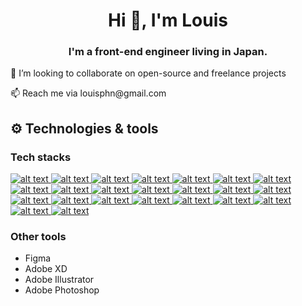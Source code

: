 <h1 align="center">Hi 👋, I'm Louis</h1>
<h3 align="center">I'm a front-end engineer living in Japan.</h3>

<p> 👯 I’m looking to collaborate on open-source and freelance projects</p>
<p> 📫 Reach me via louisphn@gmail.com</p>


## :gear:	Technologies & tools 

 ### Tech stacks
<a href="#"> ![alt text](https://img.shields.io/badge/-react-9cf?style=plastic&logo=react)</a><a href="#"> ![alt text](https://img.shields.io/badge/-react%20router-lightgrey?style=plastic&logo=reactrouter)</a><a href="#"> ![alt text](https://img.shields.io/badge/-jotai-lightgrey)</a><a href="#"> ![alt text](https://img.shields.io/badge/-react--query-red)</a><a href="#"> ![alt text](https://img.shields.io/badge/-swr-lightgrey)</a><a href="#"> ![alt text](https://img.shields.io/badge/-ReactTestingLibrary-red)</a><a href="#"> ![alt text](https://img.shields.io/badge/-jest-lightgrey?style=plastic&logo=jest)</a><a href="#"> ![alt text](https://img.shields.io/badge/-nextjs-lightgrey?style=plastic&logo=nextdotjs)</a><a href="#"> ![alt text](https://img.shields.io/badge/-javascript-yellow?style=plastic&logo=javascript)</a><a href="#"> ![alt text](https://img.shields.io/badge/-jquery-success?style=plastic&logo=jquery)</a><a href="#"> ![alt text](https://img.shields.io/badge/-typescript-blue?style=plastic&logo=typescript)</a><a href="#"> ![alt text](https://img.shields.io/badge/-algolia-blueviolet?style=plastic&logo=algolia)</a><a href="#"> ![alt text](https://img.shields.io/badge/-firebase-critical?style=plastic&logo=firebase)</a><a href="#"> ![alt text](https://img.shields.io/badge/-nelify-blue?style=plastic&logo=netlify)</a><a href="#"> ![alt text](https://img.shields.io/badge/-vercel-lightgrey?style=plastic&logo=vercel)</a><a href="#"> ![alt text](https://img.shields.io/badge/-tailwindcss-informational?style=plastic&logo=tailwindcss)</a><a href="#"> ![alt text](https://img.shields.io/badge/-materialUI-blue?style=plastic&logo=materialui)</a><a href="#"> ![alt text](https://img.shields.io/badge/-bootstrap-blueviolet?style=plastic&logo=bootstrap)</a><a href="#"> ![alt text](https://img.shields.io/badge/-html5-important?style=plastic&logo=html5)</a><a href="#"> ![alt text](https://img.shields.io/badge/-css3-blue?style=plastic&logo=css3)</a><a href="#"> ![alt text](https://img.shields.io/badge/-sass-ff69b4?style=plastic&logo=sass)</a><a href="#"> ![alt text](https://img.shields.io/badge/-github-lightgrey?style=plastic&logo=github)</a><a href="#"> ![alt text](https://img.shields.io/badge/-gitlab-orange?style=plastic&logo=gitlab)</a>


### Other tools
- Figma
- Adobe XD
- Adobe Illustrator
- Adobe Photoshop 
